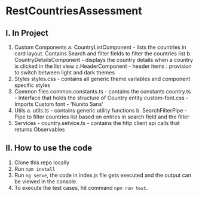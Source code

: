 # RestCountriesAssessment

## I. In Project

1. Custom Components
    a. CountryListComponent - lists the countries in card layout. Contains Search and filter fields to filter the countries list
    b. CountryDetailsComponent - displays the country details when a country is clicked in the list view
    c.HeaderComponent - header items : provision to switch between light and dark themes
2. Styles
    styles.css - contains all generic theme variables and component specific styles
3. Common files
    common.constants.ts - contains the constants
    country.ts - Interface that holds the structure of Country entity
    custom-font.css - Imports Custom font - 'Nunito Sans'
4. Utils
    a. utils.ts - contains generic utility functions
    b. SearchFilterPipe - Pipe to filter countries list based on entries in search field and the filter
5. Services - country.setvice.ts - contains the http client api calls that returns      Observables

## II. How to use the code

1. Clone this repo locally
2. Run `npm install`
3. Run `ng serve`, the code in index.js file gets executed and the output can be viewed in the console.
4. To execute the test cases, hit command `npm run test`.

